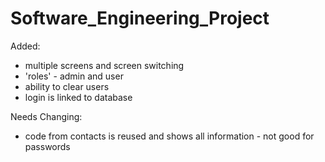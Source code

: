 # Software_Engineering_Project

Added:
- multiple screens and screen switching
- 'roles' - admin and user
- ability to clear users
- login is linked to database

Needs Changing:
- code from contacts is reused and shows all information - not good for passwords
